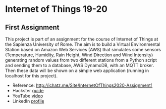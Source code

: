 # Internet of Things 19-20 
## First Assignment
This project is part of an assignment for the course of Internet of Things at the Sapienza University of Rome.  The aim is to build a Virtual Environmental Station based on Amazon Web Services (AWS) that simulates some sensors (Temperature, Humidity, Rain Height, Wind Direction and Wind Intensity) generating random values from two different stations from a Python script and sending them to a database, AWS DynamoDB, with an MQTT broker. Then these data will be shown on a simple web application (running in localhost for this project).

- Reference: http://ichatz.me/Site/InternetOfThings2020-Assignment1
- Hackster [guide](https://www.hackster.io/gianmarcozizzo/aws-based-iot-virtual-environmental-station-4ccb71)
- YouTube [video](https://www.youtube.com/watch?v=YGlRryTL12Y)
- LinkedIn [profile](https://www.linkedin.com/in/gianmarco-zizzo-9741861a3/)

